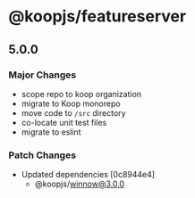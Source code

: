 # @koopjs/featureserver

## 5.0.0

### Major Changes

- scope repo to koop organization
- migrate to Koop monorepo
- move code to `/src` directory
- co-locate unit test files
- migrate to eslint

### Patch Changes

- Updated dependencies [0c8944e4]
  - @koopjs/winnow@3.0.0
